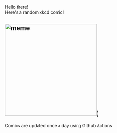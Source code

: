 Hello there! <br>Here's a random xkcd comic!<br>
## <img src="https://imgs.xkcd.com/comics/blogging.png" alt="meme" width="300"/>)<br>
Comics are updated once a day using Github Actions
